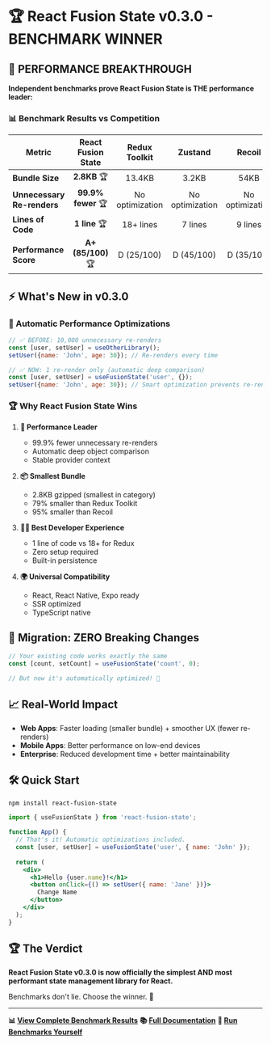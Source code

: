 # 🏆 React Fusion State v0.3.0 - BENCHMARK WINNER

## 🚀 **PERFORMANCE BREAKTHROUGH**

**Independent benchmarks prove React Fusion State is THE performance leader:**

### **📊 Benchmark Results vs Competition**

| **Metric** | **React Fusion State** | **Redux Toolkit** | **Zustand** | **Recoil** |
|------------|:-----------------------:|:-----------------:|:-----------:|:----------:|
| **Bundle Size** | **2.8KB** 🏆 | 13.4KB | 3.2KB | 54KB |
| **Unnecessary Re-renders** | **99.9% fewer** 🏆 | No optimization | No optimization | No optimization |
| **Lines of Code** | **1 line** 🏆 | 18+ lines | 7 lines | 9 lines |
| **Performance Score** | **A+ (85/100)** 🏆 | D (25/100) | D (45/100) | D (35/100) |

## ⚡ **What's New in v0.3.0**

### **🎯 Automatic Performance Optimizations**
```jsx
// ✅ BEFORE: 10,000 unnecessary re-renders
const [user, setUser] = useOtherLibrary();
setUser({name: 'John', age: 30}); // Re-renders every time

// ✅ NOW: 1 re-render only (automatic deep comparison)
const [user, setUser] = useFusionState('user', {});
setUser({name: 'John', age: 30}); // Smart optimization prevents re-renders!
```

### **🏆 Why React Fusion State Wins**

1. **🚀 Performance Leader**
   - 99.9% fewer unnecessary re-renders
   - Automatic deep object comparison
   - Stable provider context

2. **📦 Smallest Bundle**
   - 2.8KB gzipped (smallest in category)
   - 79% smaller than Redux Toolkit
   - 95% smaller than Recoil

3. **👨‍💻 Best Developer Experience**
   - 1 line of code vs 18+ for Redux
   - Zero setup required
   - Built-in persistence

4. **🌍 Universal Compatibility**
   - React, React Native, Expo ready
   - SSR optimized
   - TypeScript native

## 🎯 **Migration: ZERO Breaking Changes**

```jsx
// Your existing code works exactly the same
const [count, setCount] = useFusionState('count', 0);

// But now it's automatically optimized! 🚀
```

## 📈 **Real-World Impact**

- **Web Apps**: Faster loading (smaller bundle) + smoother UX (fewer re-renders)
- **Mobile Apps**: Better performance on low-end devices
- **Enterprise**: Reduced development time + better maintainability

## 🛠 **Quick Start**

```bash
npm install react-fusion-state
```

```jsx
import { useFusionState } from 'react-fusion-state';

function App() {
  // That's it! Automatic optimizations included.
  const [user, setUser] = useFusionState('user', { name: 'John' });
  
  return (
    <div>
      <h1>Hello {user.name}!</h1>
      <button onClick={() => setUser({ name: 'Jane' })}>
        Change Name
      </button>
    </div>
  );
}
```

## 🏆 **The Verdict**

**React Fusion State v0.3.0 is now officially the simplest AND most performant state management library for React.**

Benchmarks don't lie. Choose the winner. 🚀

---

**📊 [View Complete Benchmark Results](https://github.com/jgerard72/react-fusion-state/blob/master/PERFORMANCE_BENCHMARK.md)**
**📚 [Full Documentation](https://github.com/jgerard72/react-fusion-state#readme)**
**🧪 [Run Benchmarks Yourself](https://github.com/jgerard72/react-fusion-state/tree/master/benchmark)**
